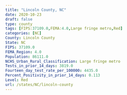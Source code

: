 ```yaml
---
title: "Lincoln County, NC"
date: 2020-10-23
draft: false
type: county
tags: [FIPS:37109.0,FEMA:4.0,Large fringe metro,Red]
categories: [NC]
County: Lincoln County
State: NC
FIPS: 37109.0
FEMA_Region: 4.0
Population: 86111.0
NCHS_Urban_Rural_Classification: Large fringe metro
Tests_in_prior_14_days: 3819.0
Fourteen_day_test_rate_per_100000: 4435.0
Percent_Positivity_in_prior_14_days: 0.113
Level: Red
url: /states/NC/lincoln-county
---
```



